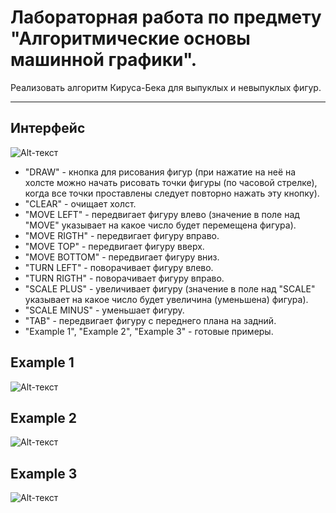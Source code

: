 # Лабораторная работа по предмету "Алгоритмические основы машинной графики".
Реализовать алгоритм Кируса-Бека для выпуклых и невыпуклых фигур.
____
## Интерфейс
![Alt-текст](https://sun9-71.userapi.com/impg/HUGFUl8xS0AHN2_-QmhgKj77p5CwmbvVRTQFPQ/rh9D2wuX658.jpg?size=1087x841&quality=96&sign=2baf3a4adbdbff2645a615c277796c83&type=album "Интерфейс")
- "DRAW" - кнопка для рисования фигур (при нажатие на неё на холсте можно начать рисовать точки фигуры (по часовой стрелке), когда все точки проставлены следует повторно нажать эту кнопку).
- "CLEAR" - очищает холст.
- "MOVE LEFT" - передвигает фигуру влево (значение в поле над "MOVE" указывает на какое число будет перемещена фигура). 
- "MOVE RIGTH" - передвигает фигуру вправо.
- "MOVE TOP" - передвигает фигуру вверх.
- "MOVE BOTTOM" - передвигает фигуру вниз.
- "TURN LEFT" - поворачивает фигуру влево.
- "TURN RIGTH" - поворачивает фигуру вправо.
- "SCALE PLUS" - увеличивает фигуру (значение в поле над "SCALE" указывает на какое число будет увеличина (уменьшена) фигура).
- "SCALE MINUS" - уменьшает фигуру.
- "TAB" - передвигает фигуру с переднего плана на задний.
- "Example 1", "Example 2", "Example 3" - готовые примеры.
## Example 1
![Alt-текст](https://sun9-5.userapi.com/impg/TLyzgvaBHs0rpgcTCj8oSBL8Ga5ii4DQ8nLYew/8m0SeCbgM30.jpg?size=1056x838&quality=96&sign=a6e752bb28ed8fe7149c200efa51d87e&type=album "Пример 1")
## Example 2
![Alt-текст](https://sun9-57.userapi.com/impg/ZN4ON_mjnABOoiHeoH4H7athlwn0865QsBaY9A/GjnJ0UsAvKw.jpg?size=1114x847&quality=96&sign=3dbfc7b8f4be39acf51a22f0f681bb38&type=album "Пример 2")
## Example 3
![Alt-текст](https://sun9-23.userapi.com/impg/HPUbboO0cJI7tuRsqNyejbigFdSJ0--V5P562A/PvF8xX1Fc5I.jpg?size=1109x835&quality=96&sign=533a45af66ccfaeae9e07ba6c2c215bb&type=album "Пример 3")
